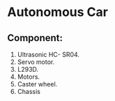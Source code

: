 # Autonomous Car


## Component:

1. Ultrasonic HC- SR04.
2. Servo motor.
3. L293D.
4. Motors.
5. Caster wheel.
6. Chassis

